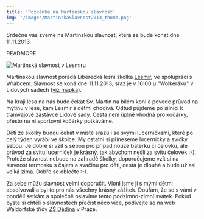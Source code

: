 ```yaml
---
title: 'Pozvánka na Martinskou slavnost'
img: '/images/MartinskaSlavnost2013_thumb.png'
---
```


Srdečně vás zveme na Martinskou slavnost, která se bude konat dne 11.11.2013.

READMORE

![Martinská slavnost v Lesmíru](/images/MartinskaSlavnost2013.png)

Martinskou slavnost pořádá Liberecká lesní školka [Lesmír]( http://www.lesmir.cz), ve spolupráci s Wrabcem. Slavnost se koná dne 11.11.2013, sraz je v 16:00 u "Wolkeráku" v Lidových sadech ([viz mapka](http://www.mapy.cz/s/8Lpq)).

Na kraji lesa na nás bude čekat Sv. Martin na bílém koni a povede průvod na mýtinu v lese, kam Lesmír s dětmi chodívá. Odtud půjdeme po silnici k tramvajové zastávce Lidové sady. Cesta není úplně vhodná pro kočárky, přesto na ní sportovní kočárky potkáváme.

Děti ze školky budou čekat v místě srazu i se svými lucerničkami, které po celý týden vyrábí ve školce. My ostatní si přineseme lucerničky a svíčky sebou. Je dobré si vzít s sebou pro případ nouze baterku či čelovku, ale průvod za svitu lucerniček je krásný, tak abychom nešli za svitu čelovek :-). Protože slavnost nebude na zahradě školky, doporučujeme vzít si na slavnost termosku s čajem a svačinu pro děti, cesta je dlouhá a bude už asi velká zima. Dobře se oblečte :-).

Za sebe můžu slavnost velmi doporučit. Vloni jsme ji s mými dětmi absolvovali a byl to pro nás všechny krásný zážitek. Doufám, že se s vámi v pondělí setkám a společně oslavíme tento podzimno-zimní svátek. Pokud byste si chtěli o slavnostech přečíst něco více, podívejte se na web Waldorfské třídy [ZŠ Dědina](http://www.crea.cz/wzs-dedina/pedagogika/podzimni-slavnosti-martinska-slavnost) v Praze.
